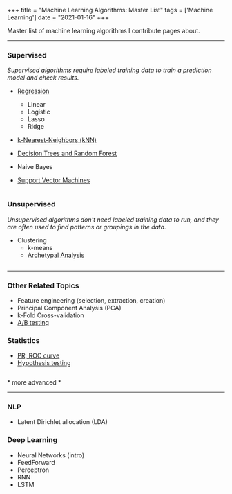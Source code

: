 +++
title = "Machine Learning Algorithms: Master List"
tags = ['Machine Learning']
date = "2021-01-16"
+++


Master list of machine learning algorithms I contribute pages about.


---

### Supervised

*Supervised algorithms require labeled training data to train a prediction model and check results.*

- [Regression](/regression-overview)
	- Linear
	- Logistic
	- Lasso
	- Ridge

- [k-Nearest-Neighbors (kNN)](/knn)

- [Decision Trees and Random Forest](https://ericaxia.github.io/notebooks/random_forests_1.html)

- Naive Bayes

- [Support Vector Machines](https://ericaxia.github.io/notebooks/svm_1.html)


![]()

### Unsupervised

*Unsupervised algorithms don't need labeled training data to run, and they are often used to find patterns or groupings in the data.*

- Clustering
	- k-means 
	- [Archetypal Analysis](/archetypal)


![]()

---

### Other Related Topics

- Feature engineering (selection, extraction, creation)
- Principal Component Analysis (PCA)
- k-Fold Cross-validation
- [A/B testing](/post/ab_testing)


### Statistics
- [PR, ROC curve](/stats_1)
- [Hypothesis testing](https://ericaxia.github.io/notebooks/hyp_testing_1.html)

![]()


\* more advanced *

---

### NLP
- Latent Dirichlet allocation (LDA)

### Deep Learning
- Neural Networks (intro)
- FeedForward
- Perceptron
- RNN
- LSTM

